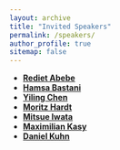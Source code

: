 ```yaml
---
layout: archive
title: "Invited Speakers"
permalink: /speakers/
author_profile: true
sitemap: false
---
```

* **[Rediet Abebe](https://www.cs.cornell.edu/~red/)** 
* **[Hamsa Bastani](https://hamsabastani.github.io/)**
* **[Yiling Chen](https://yiling.seas.harvard.edu/)**
* **[Moritz Hardt](https://mrtz.org/)**
* **[Mitsue Iwata](http://www.mitsueiwata.com/bio/)**
* **[Maximilian Kasy](https://maxkasy.github.io/home/)**
* **[Daniel Kuhn](https://people.epfl.ch/daniel.kuhn)**
